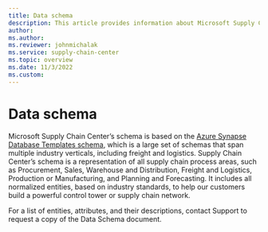 ```yaml
---
title: Data schema
description: This article provides information about Microsoft Supply Chain Center's data schema.
author: 
ms.author: 
ms.reviewer: johnmichalak
ms.service: supply-chain-center
ms.topic: overview
ms.date: 11/3/2022
ms.custom:
---
```


# Data schema

Microsoft Supply Chain Center’s schema is based on the [Azure Synapse Database Templates schema](/azure/synapse-analytics/database-designer/overview-database-templates), which is a large set of schemas that span multiple industry verticals, including freight and logistics. Supply Chain Center’s schema is a representation of all supply chain process areas, such as Procurement, Sales, Warehouse and Distribution, Freight and Logistics, Production or Manufacturing, and Planning and Forecasting. It includes all normalized entities, based on industry standards, to help our customers build a powerful control tower or supply chain network.

For a list of entities, attributes, and their descriptions, contact Support to request a copy of the Data Schema document.
